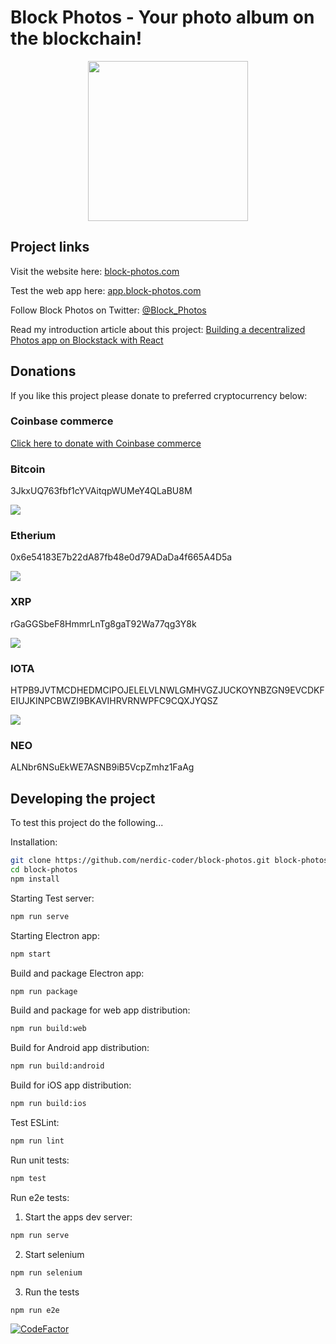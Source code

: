 # Block Photos - Your photo album on the blockchain!

<p align="center">
  <img src="https://github.com/nerdic-coder/block-photos/blob/master/electron/icons/png/256x256.png?raw=true" width="256" height="256">
</p>

## Project links

Visit the website here: [block-photos.com](https://block-photos.com/)

Test the web app here: [app.block-photos.com](https://app.block-photos.com/)

Follow Block Photos on Twitter: [@Block_Photos](https://twitter.com/Block_Photos)

Read my introduction article about this project: [Building a decentralized Photos app on Blockstack with React](https://nerdic-coder.com/2018/06/22/building-a-decentralized-photos-app-on-blockstack-with-react/)


## Donations

If you like this project please donate to preferred cryptocurrency below:

### Coinbase commerce

[Click here to donate with Coinbase commerce](https://commerce.coinbase.com/checkout/9d35f08b-bd51-40b0-a502-b88250cffc6b)

### Bitcoin

3JkxUQ763fbf1cYVAitqpWUMeY4QLaBU8M
<p>
  <img src="https://github.com/nerdic-coder/block-photos/blob/master/resources/btc-qrcode.png?raw=true">
</p>

### Etherium 

0x6e54183E7b22dA87fb48e0d79ADaDa4f665A4D5a
<p>
  <img src="https://github.com/nerdic-coder/block-photos/blob/master/resources/etherium-qrcode.png?raw=true">
</p>

### XRP 

rGaGGSbeF8HmmrLnTg8gaT92Wa77qg3Y8k
<p>
  <img src="https://github.com/nerdic-coder/block-photos/blob/master/resources/xrp-qrcode.png?raw=true">
</p>

### IOTA

HTPB9JVTMCDHEDMCIPOJELELVLNWLGMHVGZJUCKOYNBZGN9EVCDKFEIUJKINPCBWZI9BKAVIHRVRNWPFC9CQXJYQSZ
<p>
  <img src="https://github.com/nerdic-coder/block-photos/blob/master/resources/iota-qrcode.png?raw=true">
</p>

### NEO

ALNbr6NSuEkWE7ASNB9iB5VcpZmhz1FaAg

## Developing the project

To test this project do the following...

Installation:
```bash
git clone https://github.com/nerdic-coder/block-photos.git block-photos
cd block-photos
npm install
```

Starting Test server:
```bash
npm run serve
```

Starting Electron app:
```bash
npm start
```

Build and package Electron app:
```bash
npm run package
```

Build and package for web app distribution:
```bash
npm run build:web
```

Build for Android app distribution:
```bash
npm run build:android
```

Build for iOS app distribution:
```bash
npm run build:ios
```

Test ESLint:
```bash
npm run lint
```

Run unit tests:
```bash
npm test
```

Run e2e tests:
1. Start the apps dev server:
```bash
npm run serve
```

2. Start selenium
```bash
npm run selenium
```

3. Run the tests
```bash
npm run e2e
```

[![CodeFactor](https://www.codefactor.io/repository/github/nerdic-coder/block-photos/badge/master)](https://www.codefactor.io/repository/github/nerdic-coder/block-photos/overview/master)
